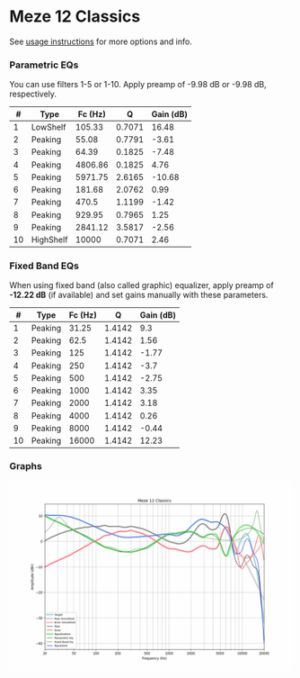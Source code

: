 # Meze 12 Classics
See [usage instructions](https://github.com/jaakkopasanen/AutoEq#usage) for more options and info.

### Parametric EQs
You can use filters 1-5 or 1-10. Apply preamp of -9.98 dB or -9.98 dB, respectively.

|   # | Type      |   Fc (Hz) |      Q |   Gain (dB) |
|-----|-----------|-----------|--------|-------------|
|   1 | LowShelf  |    105.33 | 0.7071 |       16.48 |
|   2 | Peaking   |     55.08 | 0.7791 |       -3.61 |
|   3 | Peaking   |     64.39 | 0.1825 |       -7.48 |
|   4 | Peaking   |   4806.86 | 0.1825 |        4.76 |
|   5 | Peaking   |   5971.75 | 2.6165 |      -10.68 |
|   6 | Peaking   |    181.68 | 2.0762 |        0.99 |
|   7 | Peaking   |    470.5  | 1.1199 |       -1.42 |
|   8 | Peaking   |    929.95 | 0.7965 |        1.25 |
|   9 | Peaking   |   2841.12 | 3.5817 |       -2.56 |
|  10 | HighShelf |  10000    | 0.7071 |        2.46 |

### Fixed Band EQs
When using fixed band (also called graphic) equalizer, apply preamp of **-12.22 dB** (if available) and set gains manually with these parameters.

|   # | Type    |   Fc (Hz) |      Q |   Gain (dB) |
|-----|---------|-----------|--------|-------------|
|   1 | Peaking |     31.25 | 1.4142 |        9.3  |
|   2 | Peaking |     62.5  | 1.4142 |        1.56 |
|   3 | Peaking |    125    | 1.4142 |       -1.77 |
|   4 | Peaking |    250    | 1.4142 |       -3.7  |
|   5 | Peaking |    500    | 1.4142 |       -2.75 |
|   6 | Peaking |   1000    | 1.4142 |        3.35 |
|   7 | Peaking |   2000    | 1.4142 |        3.18 |
|   8 | Peaking |   4000    | 1.4142 |        0.26 |
|   9 | Peaking |   8000    | 1.4142 |       -0.44 |
|  10 | Peaking |  16000    | 1.4142 |       12.23 |

### Graphs
![](./Meze%2012%20Classics.png)
